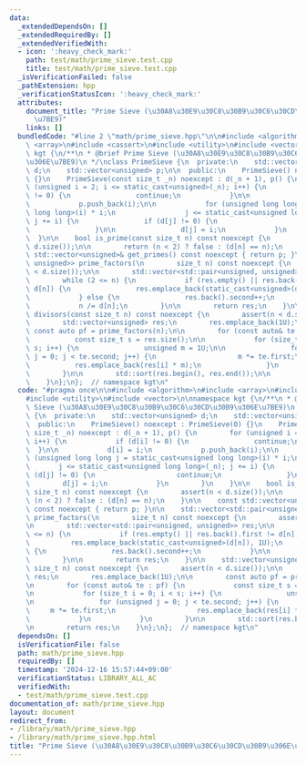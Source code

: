 ```yaml
---
data:
  _extendedDependsOn: []
  _extendedRequiredBy: []
  _extendedVerifiedWith:
  - icon: ':heavy_check_mark:'
    path: test/math/prime_sieve.test.cpp
    title: test/math/prime_sieve.test.cpp
  _isVerificationFailed: false
  _pathExtension: hpp
  _verificationStatusIcon: ':heavy_check_mark:'
  attributes:
    document_title: "Prime Sieve (\u30A8\u30E9\u30C8\u30B9\u30C6\u30CD\u30B9\u306E\
      \u7BE9)"
    links: []
  bundledCode: "#line 2 \"math/prime_sieve.hpp\"\n\n#include <algorithm>\n#include\
    \ <array>\n#include <cassert>\n#include <utility>\n#include <vector>\n\nnamespace\
    \ kgt {\n/**\n * @brief Prime Sieve (\u30A8\u30E9\u30C8\u30B9\u30C6\u30CD\u30B9\
    \u306E\u7BE9)\n */\nclass PrimeSieve {\n  private:\n    std::vector<unsigned>\
    \ d;\n    std::vector<unsigned> p;\n\n  public:\n    PrimeSieve() noexcept : PrimeSieve(0)\
    \ {}\n    PrimeSieve(const size_t _n) noexcept : d(_n + 1), p() {\n        for\
    \ (unsigned i = 2; i <= static_cast<unsigned>(_n); i++) {\n            if (d[i]\
    \ != 0) {\n                continue;\n            }\n\n            d[i] = i;\n\
    \            p.push_back(i);\n\n            for (unsigned long long j = static_cast<unsigned\
    \ long long>(i) * i;\n                 j <= static_cast<unsigned long long>(_n);\
    \ j += i) {\n                if (d[j] != 0) {\n                    continue;\n\
    \                }\n\n                d[j] = i;\n            }\n        }\n  \
    \  }\n\n    bool is_prime(const size_t n) const noexcept {\n        assert(n <\
    \ d.size());\n\n        return (n < 2) ? false : (d[n] == n);\n    }\n\n    const\
    \ std::vector<unsigned>& get_primes() const noexcept { return p; }\n\n    std::vector<std::pair<unsigned,\
    \ unsigned>> prime_factors(\n        size_t n) const noexcept {\n        assert(n\
    \ < d.size());\n\n        std::vector<std::pair<unsigned, unsigned>> res;\n\n\
    \        while (2 <= n) {\n            if (res.empty() || res.back().first !=\
    \ d[n]) {\n                res.emplace_back(static_cast<unsigned>(d[n]), 1U);\n\
    \            } else {\n                res.back().second++;\n            }\n\n\
    \            n /= d[n];\n        }\n\n        return res;\n    }\n\n    std::vector<unsigned>\
    \ divisors(const size_t n) const noexcept {\n        assert(n < d.size());\n\n\
    \        std::vector<unsigned> res;\n        res.emplace_back(1U);\n\n       \
    \ const auto pf = prime_factors(n);\n\n        for (const auto& te : pf) {\n \
    \           const size_t s = res.size();\n\n            for (size_t i = 0; i <\
    \ s; i++) {\n                unsigned m = 1U;\n\n                for (unsigned\
    \ j = 0; j < te.second; j++) {\n                    m *= te.first;\n         \
    \           res.emplace_back(res[i] * m);\n                }\n            }\n\
    \        }\n\n        std::sort(res.begin(), res.end());\n\n        return res;\n\
    \    }\n};\n};  // namespace kgt\n"
  code: "#pragma once\n\n#include <algorithm>\n#include <array>\n#include <cassert>\n\
    #include <utility>\n#include <vector>\n\nnamespace kgt {\n/**\n * @brief Prime\
    \ Sieve (\u30A8\u30E9\u30C8\u30B9\u30C6\u30CD\u30B9\u306E\u7BE9)\n */\nclass PrimeSieve\
    \ {\n  private:\n    std::vector<unsigned> d;\n    std::vector<unsigned> p;\n\n\
    \  public:\n    PrimeSieve() noexcept : PrimeSieve(0) {}\n    PrimeSieve(const\
    \ size_t _n) noexcept : d(_n + 1), p() {\n        for (unsigned i = 2; i <= static_cast<unsigned>(_n);\
    \ i++) {\n            if (d[i] != 0) {\n                continue;\n          \
    \  }\n\n            d[i] = i;\n            p.push_back(i);\n\n            for\
    \ (unsigned long long j = static_cast<unsigned long long>(i) * i;\n          \
    \       j <= static_cast<unsigned long long>(_n); j += i) {\n                if\
    \ (d[j] != 0) {\n                    continue;\n                }\n\n        \
    \        d[j] = i;\n            }\n        }\n    }\n\n    bool is_prime(const\
    \ size_t n) const noexcept {\n        assert(n < d.size());\n\n        return\
    \ (n < 2) ? false : (d[n] == n);\n    }\n\n    const std::vector<unsigned>& get_primes()\
    \ const noexcept { return p; }\n\n    std::vector<std::pair<unsigned, unsigned>>\
    \ prime_factors(\n        size_t n) const noexcept {\n        assert(n < d.size());\n\
    \n        std::vector<std::pair<unsigned, unsigned>> res;\n\n        while (2\
    \ <= n) {\n            if (res.empty() || res.back().first != d[n]) {\n      \
    \          res.emplace_back(static_cast<unsigned>(d[n]), 1U);\n            } else\
    \ {\n                res.back().second++;\n            }\n\n            n /= d[n];\n\
    \        }\n\n        return res;\n    }\n\n    std::vector<unsigned> divisors(const\
    \ size_t n) const noexcept {\n        assert(n < d.size());\n\n        std::vector<unsigned>\
    \ res;\n        res.emplace_back(1U);\n\n        const auto pf = prime_factors(n);\n\
    \n        for (const auto& te : pf) {\n            const size_t s = res.size();\n\
    \n            for (size_t i = 0; i < s; i++) {\n                unsigned m = 1U;\n\
    \n                for (unsigned j = 0; j < te.second; j++) {\n               \
    \     m *= te.first;\n                    res.emplace_back(res[i] * m);\n    \
    \            }\n            }\n        }\n\n        std::sort(res.begin(), res.end());\n\
    \n        return res;\n    }\n};\n};  // namespace kgt\n"
  dependsOn: []
  isVerificationFile: false
  path: math/prime_sieve.hpp
  requiredBy: []
  timestamp: '2024-12-16 15:57:44+09:00'
  verificationStatus: LIBRARY_ALL_AC
  verifiedWith:
  - test/math/prime_sieve.test.cpp
documentation_of: math/prime_sieve.hpp
layout: document
redirect_from:
- /library/math/prime_sieve.hpp
- /library/math/prime_sieve.hpp.html
title: "Prime Sieve (\u30A8\u30E9\u30C8\u30B9\u30C6\u30CD\u30B9\u306E\u7BE9)"
---
```

